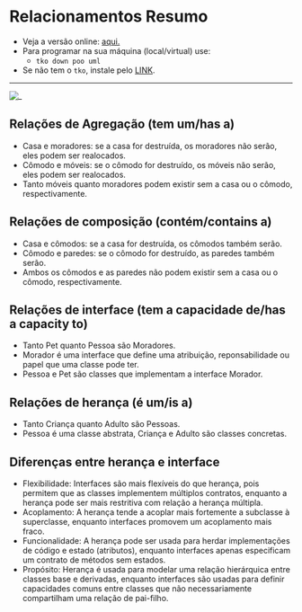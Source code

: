 # Relacionamentos Resumo

- Veja a versão online: [aqui.](https://github.com/qxcodepoo/arcade/blob/master/base/uml/Readme.md)
- Para programar na sua máquina (local/virtual) use:
  - `tko down poo uml`
- Se não tem o `tko`, instale pelo [LINK](https://github.com/senapk/tko).

---

![_](https://raw.githubusercontent.com/qxcodepoo/arcade/master/base/uml/diagrama.png)

## Relações de Agregação (tem um/has a)

- Casa e moradores: se a casa for destruída, os moradores não serão, eles podem ser realocados.
- Cômodo e móveis: se o cômodo for destruído, os móveis não serão, eles podem ser realocados. 
- Tanto móveis quanto moradores podem existir sem a casa ou o cômodo, respectivamente.

## Relações de composição (contém/contains a)

- Casa e cômodos: se a casa for destruída, os cômodos também serão.
- Cômodo e paredes: se o cômodo for destruído, as paredes também serão.
- Ambos os cômodos e as paredes não podem existir sem a casa ou o cômodo, respectivamente.

## Relações de interface (tem a capacidade de/has a capacity to)

- Tanto Pet quanto Pessoa são Moradores.
- Morador é uma interface que define uma atribuição, reponsabilidade ou papel que uma classe pode ter.
- Pessoa e Pet são classes que implementam a interface Morador.

## Relações de herança (é um/is a)

- Tanto Criança quanto Adulto são Pessoas.
- Pessoa é uma classe abstrata, Criança e Adulto são classes concretas.

## Diferenças entre herança e interface

- Flexibilidade: Interfaces são mais flexíveis do que herança, pois permitem que as classes implementem múltiplos contratos, enquanto a herança pode ser mais restritiva com relação a herança múltipla.
- Acoplamento: A herança tende a acoplar mais fortemente a subclasse à superclasse, enquanto interfaces promovem um acoplamento mais fraco.
- Funcionalidade: A herança pode ser usada para herdar implementações de código e estado (atributos), enquanto interfaces apenas especificam um contrato de métodos sem estados.
- Propósito: Herança é usada para modelar uma relação hierárquica entre classes base e derivadas, enquanto interfaces são usadas para definir capacidades comuns entre classes que não necessariamente compartilham uma relação de pai-filho.

